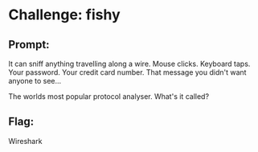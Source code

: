 <h1> Challenge: fishy </h1>

<h2>Prompt:</h2> 
It can sniff anything travelling along a wire. Mouse clicks. Keyboard taps. Your password. Your credit card number. That message you didn't want anyone to see...

The worlds most popular protocol analyser. What's it called?

<h2>Flag:</h2> 
Wireshark
